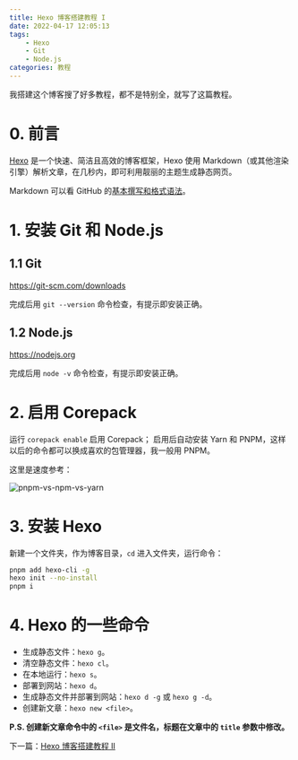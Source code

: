 ```yaml
---
title: Hexo 博客搭建教程 I
date: 2022-04-17 12:05:13
tags:
    - Hexo
    - Git
    - Node.js
categories: 教程
---
```


我搭建这个博客搜了好多教程，都不是特别全，就写了这篇教程。

<!-- more -->

# 0. 前言

[Hexo](https://hexo.io) 是一个快速、简洁且高效的博客框架，Hexo 使用 Markdown（或其他渲染引擎）解析文章，在几秒内，即可利用靓丽的主题生成静态网页。

Markdown 可以看 GitHub 的[基本撰写和格式语法](https://docs.github.com/en/get-started/writing-on-github/getting-started-with-writing-and-formatting-on-github/basic-writing-and-formatting-syntax)。

# 1. 安装 Git 和 Node.js

## 1.1 Git

https://git-scm.com/downloads

完成后用 `git --version` 命令检查，有提示即安装正确。

## 1.2 Node.js

https://nodejs.org

完成后用 `node -v` 命令检查，有提示即安装正确。

# 2. 启用 Corepack

运行 `corepack enable` 启用 Corepack；
启用后自动安装 Yarn 和 PNPM，这样以后的命令都可以换成喜欢的包管理器，我一般用 PNPM。

这里是速度参考：

![pnpm-vs-npm-vs-yarn](https://pnpm.io/img/benchmarks/alotta-files.svg)

# 3. 安装 Hexo

新建一个文件夹，作为博客目录，`cd` 进入文件夹，运行命令：

```bash
pnpm add hexo-cli -g
hexo init --no-install
pnpm i
```

# 4. Hexo 的一些命令

-   生成静态文件：`hexo g`。
-   清空静态文件：`hexo cl`。
-   在本地运行：`hexo s`。
-   部署到网站：`hexo d`。
-   生成静态文件并部署到网站：`hexo d -g` 或 `hexo g -d`。
-   创建新文章：`hexo new <file>`。

**P.S. 创建新文章命令中的 `<file>` 是文件名，标题在文章中的 `title` 参数中修改。**

下一篇：[Hexo 博客搭建教程 II](/2022/04/17/hexo-blog-2)
